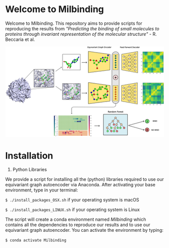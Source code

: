 # Welcome to Milbinding

Welcome to Milbinding. This repository aims to provide scripts for reproducing the results from _"Predicting the binding of small molecules to proteins through invariant representation of the molecular structure"_ - R. Beccaria et al.

![alt text](https://github.com/guidotiana/Milbinding/blob/main/pic.png?raw=true)

# Installation

1. Python Libraries
   
We provide a script for installing all the (python) libraries required to use our equivariant graph autoencoder via Anaconda. After activating your base environment, type in your terminal:

`$ ./install_packages_OSX.sh` if your operating system is macOS

`$ ./install_packages_LINUX.sh` if your operating system is Linux

The script will create a conda environment named *Milbinding* which contains all the dependencies to reproduce our results and to use our equivariant graph autoencoder. You can activate the environment by typing:

`$ conda activate Milbinding`


